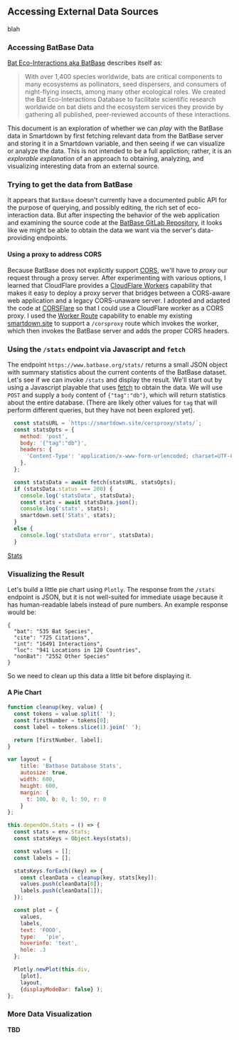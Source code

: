 ## Accessing External Data Sources

blah

### Accessing BatBase Data

[Bat Eco-Interactions aka BatBase](https://www.batbase.org) describes itself as:

> With over 1,400 species worldwide, bats are critical components to many ecosystems as pollinators, seed dispersers, and consumers of night-flying insects, among many other ecological roles. We created the Bat Eco-Interactions Database to facilitate scientific research worldwide on bat diets and the ecosystem services they provide by gathering all published, peer-reviewed accounts of these interactions.

This document is an exploration of whether we can *play* with the BatBase data in Smartdown by first fetching relevant data from the BatBase server and storing it in a Smartdown variable, and then seeing if we can visualize or analyze the data. This is not intended to be a full appliction; rather, it is an *explorable explanation* of an approach to obtaining, analyzing, and visualizing interesting data from an external source.

### Trying to get the data from BatBase

It appears that `BatBase` doesn't currently have a documented public API for the purpose of querying, and possibly editing, the rich set of eco-interaction data. But after inspecting the behavior of the web application and examining the source code at the [BatBase GitLab Repository](https://gitlab.com/bat-eco-interactions/BatBase), it looks like we might be able to obtain the data we want via the server's data-providing endpoints.

#### Using a proxy to address CORS

Because BatBase does not explicitly support [CORS](https://developer.mozilla.org/en-US/docs/Web/HTTP/CORS), we'll have to *proxy* our request through a proxy server. After experimenting with various options, I learned that CloudFlare provides a [CloudFlare Workers](https://workers.cloudflare.com) capability that makes it easy to deploy a proxy server that bridges between a CORS-aware web application and a legacy CORS-unaware server. I adopted and adapted the code at [CORSFlare](https://github.com/Darkseal/CORSflare) so that I could use a CloudFlare worker as a CORS proxy. I used the [Worker Route](https://developers.cloudflare.com/workers/platform/triggers/routes/) capability to enable my existing [smartdown.site](https://smartdown.site) to support a `/corsproxy` route which invokes the worker, which then invokes the BatBase server and adds the proper CORS headers.

### Using the `/stats` endpoint via Javascript and `fetch`

The endpoint `https://www.batbase.org/stats/` returns a small JSON object with summary statistics about the current contents of the BatBase dataset. Let's see if we can invoke `/stats` and display the result. We'll start out by using a Javascript playable that uses [fetch](https://developer.mozilla.org/en-US/docs/Web/API/Fetch_API) to obtain the data. We will use `POST` and supply a `body` content of `{"tag":"db"}`, which will return statistics about the entire database. (There are likely other values for `tag` that will perform different queries, but they have not been explored yet).

```javascript /playable/autoplay
  const statsURL = `https://smartdown.site/corsproxy/stats/`;
  const statsOpts = {
    method: 'post',
    body: '{"tag":"db"}',
    headers: {
      'Content-Type': 'application/x-www-form-urlencoded; charset=UTF-8',
    },
  };

  const statsData = await fetch(statsURL, statsOpts);
  if (statsData.status === 200) {
    console.log('statsData', statsData);
    const stats = await statsData.json();
    console.log('stats', stats);
    smartdown.set('Stats', stats);
  }
  else {
    console.log('statsData error', statsData);
  }
```

[Stats](:!Stats|json)

### Visualizing the Result

Let's build a little pie chart using `Plotly`. The response from the `/stats` endpoint is JSON, but it is not well-suited for immediate usage because it has human-readable labels instead of pure numbers. An example response would be:

```
{
  "bat": "535 Bat Species",
  "cite": "725 Citations",
  "int": "16491 Interactions",
  "loc": "941 Locations in 120 Countries",
  "nonBat": "2552 Other Species"
}
```

So we need to clean up this data a little bit before displaying it.

#### A Pie Chart

```javascript /plotly/playable/autoplay
function cleanup(key, value) {
  const tokens = value.split(' ');
  const firstNumber = tokens[0];
  const label = tokens.slice(1).join(' ');

  return [firstNumber, label];
}

var layout = {
    title: 'Batbase Database Stats',
    autosize: true,
    width: 600,
    height: 600,
    margin: {
      t: 100, b: 0, l: 50, r: 0
    }
};

this.dependOn.Stats = () => {
  const stats = env.Stats;
  const statsKeys = Object.keys(stats);

  const values = [];
  const labels = [];

  statsKeys.forEach((key) => {
    const cleanData = cleanup(key, stats[key]);
    values.push(cleanData[0]);
    labels.push(cleanData[1]);
  });

  const plot = {
    values,
    labels,
    text: 'FOOO',
    type:   'pie',
    hoverinfo: 'text',
    hole: .3
  };

  Plotly.newPlot(this.div,
    [plot],
    layout,
    {displayModeBar: false} );
};

```

### More Data Visualization


**TBD**


